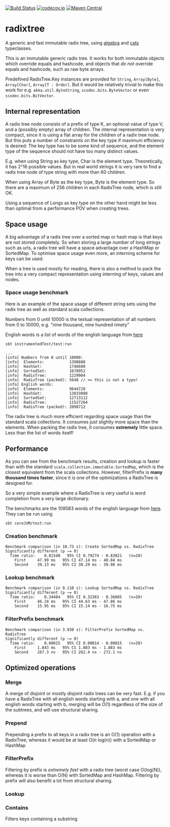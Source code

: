 [![Build Status](https://travis-ci.org/rklaehn/radixtree.png)](https://travis-ci.org/rklaehn/radixtree)
[![codecov.io](http://codecov.io/github/rklaehn/radixtree/coverage.svg?branch=master)](http://codecov.io/github/rklaehn/radixtree?branch=master)
[![Maven Central](https://maven-badges.herokuapp.com/maven-central/com.rklaehn/radixtree_2.11/badge.svg)](https://maven-badges.herokuapp.com/maven-central/com.rklaehn/radixtree_2.11)

# radixtree

A generic and fast immutable radix tree, using [algebra](https://github.com/non/algebra) and [cats](https://github.com/non/cats) typeclasses.

This is an immutable generic radix tree. It works for both immutable objects which override equals and hashcode, and
objects that *do not* override equals and hashcode, such as raw byte arrays.

Predefined RadixTree.Key instances are provided for `String`, `Array[Byte]`, `Array[Char]`, `Array[T : Order]`. But it would be relatively trivial to make this work for e.g. `akka.util.ByteString`, `scodec.bits.ByteVector` or even `scodec.bits.BitVector`.

## Internal representation

A radix tree node consists of a prefix of type K, an optional value of type V, and a (possibly empty) array of children.
The internal representation is very compact, since it is using a flat array for the children of a radix tree node. But
this puts a number of constraints on the key type if maximum efficiency is desired: The key type has to be some kind of
sequence, and the element type of the sequence should not have too many distinct values.

E.g. when using String as key type, Char is the element type. Theoretically, it has 2^16 possible values. But
in real world strings it is very rare to find a radix tree node of type string with more than 60 children.

When using Array of Byte as the key type, Byte is the element type. So there are a maximum of 256 children in each
RadixTree node, which is still OK.

Using a sequence of Longs as key type on the other hand might be less than optimal from a performance POV when creating
trees.

## Space usage

A big advantage of a radix tree over a sorted map or hash map is that keys are not stored completely. So when storing
a large number of long strings such as urls, a radix tree will have a space advantage over a HashMap or SortedMap. To
optimise space usage even more, an interning scheme for keys can be used.

When a tree is used mostly for reading, there is also a method to pack the tree into a very compact representation using interning of keys, values and nodes.

### Space usage benchmark

Here is an example of the space usage of different string sets using the radix tree as well as standard scala collections. 

Numbers from 0 until 10000 is the textual representation of all numbers from 0 to 10000, e.g. "nine thousand, nine hundred ninety"

English words is a list of words of the english language from [here](http://www-01.sil.org/linguistics/wordlists/english/wordlist/wordsEn.txt)
```
sbt instrumentedTest/test:run

...
[info] Numbers from 0 until 10000:
[info] 	Elements:           1398888
[info] 	HashSet:            1746600
[info] 	SortedSet:          1678952
[info] 	RadixTree:          1229904
[info] 	RadixTree (packed): 5648 // <= this is not a typo!
[info] English words:
[info] 	Elements:           9644728
[info] 	HashSet:            13833088
[info] 	SortedSet:          12713112
[info] 	RadixTree:          11527264
[info] 	RadixTree (packed): 2098712
```

The radix tree is much more efficient regarding space usage than the standard scala collections. It consumes just slightly more space than the elements. When packing the radix tree, it consumes **extremely** little space. Less than the list of words itself!

## Performance

As you can see from the benchmark results, creation and lookup is faster than with the standard `scala.collection.immutable.SortedMap`, which is the closest equivalent from the scala collections. However, filterPrefix is **many thousand times faster**, since it is one of the optimizations a RadixTree is designed for.

So a very simple example where a RadixTree is very useful is word completion from a very large dictionary.

The benchmarks are the 109583 words of the english language from  [here](http://www-01.sil.org/linguistics/wordlists/english/wordlist/wordsEn.txt). They can be run using
```
sbt coreJVM/test:run
```

### Creation benchmark

```
Benchmark comparison (in 10.73 s): Create SortedMap vs. RadixTree
Significantly different (p ~= 0)
  Time ratio:    0.81548   95% CI 0.79274 - 0.83821   (n=20)
    First     47.99 ms   95% CI 47.14 ms - 48.84 ms
    Second    39.13 ms   95% CI 38.29 ms - 39.98 ms
```

### Lookup benchmark

```
Benchmark comparison (in 9.110 s): Lookup SortedMap vs. RadixTree
Significantly different (p ~= 0)
  Time ratio:    0.34484   95% CI 0.32363 - 0.36605   (n=20)
    First     46.24 ms   95% CI 44.63 ms - 47.86 ms
    Second    15.95 ms   95% CI 15.14 ms - 16.75 ms
```

### FilterPrefix benchmark

```
Benchmark comparison (in 3.930 s): FilterPrefix SortedMap vs. RadixTree
Significantly different (p ~= 0)
  Time ratio:    0.00015   95% CI 0.00014 - 0.00015   (n=20)
    First     1.843 ms   95% CI 1.803 ms - 1.883 ms
    Second    267.3 ns   95% CI 262.4 ns - 272.1 ns
```

## Optimized operations

### Merge

A merge of disjoint or mostly disjoint radix trees can be very fast. E.g. if you have a RadixTree with all english words
starting with a, and one with all english words starting with b, merging will be O(1) regardless of the size of the 
subtrees, and will use structural sharing.

### Prepend

Prepending a prefix to all keys in a radix tree is an O(1) operation with a RadixTree, whereas it would be at least O(n log(n)) with a SortedMap or HashMap

### FilterPrefix

Filtering by prefix is *extremely fast* with a radix tree (worst case O(log(N)), whereas it is worse than O(N) with
SortedMap and HashMap. Filtering by prefix will also benefit a lot from structural sharing.

### Lookup

### Contains

Filters keys containing a substring
